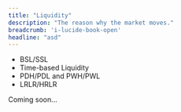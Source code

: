 ```yaml
---
title: "Liquidity"
description: "The reason why the market moves."
breadcrumb: 'i-lucide-book-open'
headline: "asd"
---
```


- BSL/SSL
- Time-based Liquidity
- PDH/PDL and PWH/PWL
- LRLR/HRLR

Coming soon...